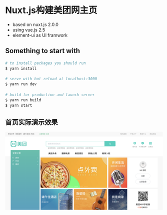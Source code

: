 # Nuxt.js构建美团网主页

+ based on nuxt.js 2.0.0
+ using vue.js 2.5
+ element-ui as UI framwork

## Something to start with

``` bash
# to install packages you should run
$ yarn install

# serve with hot reload at localhost:3000
$ yarn run dev

# build for production and launch server
$ yarn run build
$ yarn start
```
## 首页实际演示效果
![图片](static/src/demo.png)
